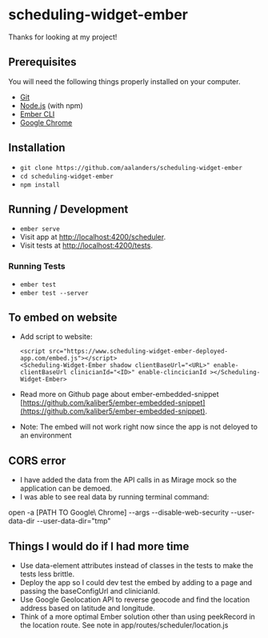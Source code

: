# scheduling-widget-ember

Thanks for looking at my project!

## Prerequisites

You will need the following things properly installed on your computer.

- [Git](https://git-scm.com/)
- [Node.js](https://nodejs.org/) (with npm)
- [Ember CLI](https://cli.emberjs.com/release/)
- [Google Chrome](https://google.com/chrome/)

## Installation

- `git clone https://github.com/aalanders/scheduling-widget-ember`
- `cd scheduling-widget-ember`
- `npm install`

## Running / Development

- `ember serve`
- Visit app at [http://localhost:4200/scheduler](http://localhost:4200/scheduler).
- Visit tests at [http://localhost:4200/tests](http://localhost:4200/tests).

### Running Tests

- `ember test`
- `ember test --server`

## To embed on website

- Add script to website:

  ```
  <script src="https://www.scheduling-widget-ember-deployed-app.com/embed.js"></script>
  <Scheduling-Widget-Ember shadow clientBaseUrl="<URL>" enable-clientBaseUrl clinicianId="<ID>" enable-clincicianId ></Scheduling-Widget-Ember>
  ```

- Read more on Github page about ember-embedded-snippet [https://github.com/kaliber5/ember-embedded-snippet](https://github.com/kaliber5/ember-embedded-snippet).
- Note: The embed will not work right now since the app is not deloyed to an environment

## CORS error

- I have added the data from the API calls in as Mirage mock so the application can be demoed.
- I was able to see real data by running terminal command:

open -a [PATH TO Google\ Chrome] --args --disable-web-security --user-data-dir --user-data-dir="tmp"

## Things I would do if I had more time

- Use data-element attributes instead of classes in the tests to make the tests less brittle.
- Deploy the app so I could dev test the embed by adding to a page and passing the baseConfigUrl and clinicianId.
- Use Google Geolocation API to reverse geocode and find the location address based on latitude and longitude.
- Think of a more optimal Ember solution other than using peekRecord in the location route. See note in app/routes/scheduler/location.js

